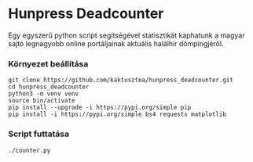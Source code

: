 # Hunpress Deadcounter
Egy egyszerű python script segítségével statisztikát kaphatunk a magyar sajtó legnagyobb online portáljainak aktuális halálhír dömpingjéről.

### Környezet beállítása
```
git clone https://github.com/kaktusztea/hunpress_deadcounter.git
cd hunpress_deadcounter
python3 -m venv venv
source bin/activate
pip install --upgrade -i https://pypi.org/simple pip
pip install -i https://pypi.org/simple bs4 requests matplotlib
```

### Script futtatása
```
./counter.py
```
